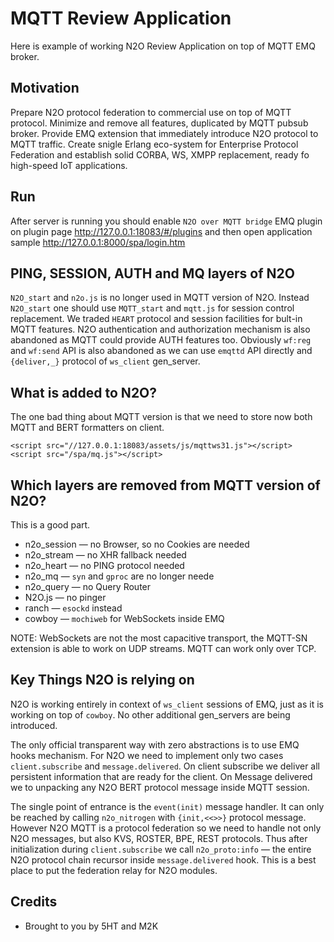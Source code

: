 MQTT Review Application
=======================

Here is example of working N2O Review Application on top of MQTT EMQ broker.

Motivation
----------

Prepare N2O protocol federation to commercial use on top of MQTT protocol.
Minimize and remove all features, duplicated by MQTT pubsub broker.
Provide EMQ extension that immediately introduce N2O protocol to MQTT traffic.
Create snigle Erlang eco-system for Enterprise Protocol Federation and establish
solid CORBA, WS, XMPP replacement, ready fo high-speed IoT applications.

Run
---

After server is running you should enable `N2O over MQTT bridge` EMQ plugin
on plugin page http://127.0.0.1:18083/#/plugins and then open application
sample http://127.0.0.1:8000/spa/login.htm

PING, SESSION, AUTH and MQ layers of N2O
----------------------------------------

`N2O_start` and `n2o.js` is no longer used in MQTT version of N2O.
Instead `N2O_start` one should use `MQTT_start` and `mqtt.js` for session control replacement.
We traded `HEART` protocol and session facilities for bult-in MQTT features.
N2O authentication and authorization mechanism is also abandoned as MQTT
could provide AUTH features too. Obviously `wf:reg` and `wf:send` API
is also abandoned as we can use `emqttd` API directly and `{deliver,_}` protocol of
`ws_client` gen_server. 

What is added to N2O?
---------------------

The one bad thing about MQTT version is that we need to store now
both MQTT and BERT formatters on client.

```
<script src="//127.0.0.1:18083/assets/js/mqttws31.js"></script>
<script src="/spa/mq.js"></script>
```

Which layers are removed from MQTT version of N2O?
--------------------------------------------------

This is a good part.

* n2o_session — no Browser, so no Cookies are needed
* n2o_stream — no XHR fallback needed
* n2o_heart — no PING protocol needed
* n2o_mq — `syn` and `gproc` are no longer neede
* n2o_query — no Query Router 
* N2O.js — no pinger
* ranch — `esockd` instead
* cowboy — `mochiweb` for WebSockets inside EMQ

NOTE: WebSockets are not the most capacitive transport, the
MQTT-SN extension is able to work on UDP streams.
MQTT can work only over TCP.

Key Things N2O is relying on
----------------------------

N2O is working entirely in context of `ws_client` sessions of EMQ, just
as it is working on top of `cowboy`. No other additional gen_servers are being
introduced.

The only official transparent way with zero abstractions is to use EMQ hooks
mechanism. For N2O we need to implement only two cases `client.subscribe` and
`message.delivered`. On client subscribe we deliver all persistent information
that are ready for the client. On Message delivered we to unpacking any N2O
BERT protocol message inside MQTT session.

The single point of entrance is the `event(init)` message handler.
It can only be reached by calling `n2o_nitrogen` with `{init,<<>>}` protocol message.
However N2O MQTT is a protocol federation so we need to handle not only N2O messages,
but also KVS, ROSTER, BPE, REST protocols.
Thus after initialization during `client.subscribe`  we call `n2o_proto:info` — 
the entire N2O protocol chain recursor inside `message.delivered` hook. 
This is a best place to put the federation relay for N2O modules.

Credits
-------
* Brought to you by 5HT and M2K

